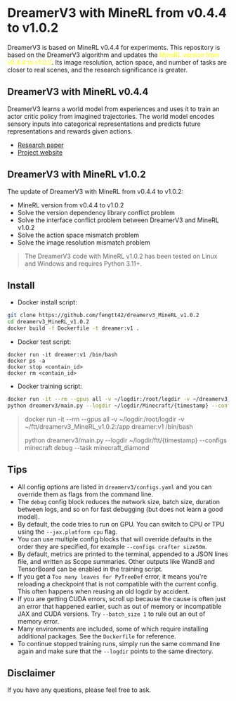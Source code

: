 # DreamerV3 with MineRL from v0.4.4 to v1.0.2

DreamerV3 is based on MineRL v0.4.4 for experiments. This repository is based on the DreamerV3 algorithm and updates the <font color=yellow>MineRL version from v0.4.4 to v1.0.2</font>. Its image resolution, action space, and number of tasks are closer to real scenes, and the research significance is greater.

## DreamerV3 with MineRL v0.4.4
DreamerV3 learns a world model from experiences and uses it to train an actor
critic policy from imagined trajectories. The world model encodes sensory
inputs into categorical representations and predicts future representations and
rewards given actions.

- [Research paper](https://www.nature.com/articles/s41586-025-08744-2)
- [Project website](https://github.com/danijar/dreamerv3)

## DreamerV3 with MineRL v1.0.2
The update of DreamerV3 with MineRL from v0.4.4 to v1.0.2:
- MineRL version from v0.4.4 to v1.0.2
- Solve the version dependency library conflict problem
- Solve the interface conflict problem between DreamerV3 and MineRL v1.0.2
- Solve the action space mismatch problem
- Solve the image resolution mismatch problem

>The DreamerV3 code with MineRL v1.0.2 has been tested on Linux and Windows and requires Python 3.11+.

## Install

- Docker install script:
```sh
git clone https://github.com/fengtt42/dreamerv3_MineRL_v1.0.2
cd dreamerv3_MineRL_v1.0.2
docker build -f Dockerfile -t dreamer:v1 .
```

- Docker test script:
```shell
docker run -it dreamer:v1 /bin/bash
docker ps -a
docker stop <contain_id>
docker rm <contain_id>
```

- Docker training script:
```sh
docker run -it --rm --gpus all -v ~/logdir:/root/logdir -v ~/dreamerv3_MineRL_v1.0.2:/app dreamer:v1  /bin/bash
python dreamerv3/main.py --logdir ~/logdir/Minecraft/{timestamp} --configs minecraft debug --task minecraft_diamond
```
>docker run -it --rm --gpus all -v ~/logdir:/root/logdir -v ~/ftt/dreamerv3_MineRL_v1.0.2:/app dreamer:v1  /bin/bash
> 
>python dreamerv3/main.py --logdir ~/logdir/ftt/{timestamp} --configs minecraft debug --task minecraft_diamond

## Tips

- All config options are listed in `dreamerv3/configs.yaml` and you can
  override them as flags from the command line.
- The `debug` config block reduces the network size, batch size, duration
  between logs, and so on for fast debugging (but does not learn a good model).
- By default, the code tries to run on GPU. You can switch to CPU or TPU using
  the `--jax.platform cpu` flag.
- You can use multiple config blocks that will override defaults in the
  order they are specified, for example `--configs crafter size50m`.
- By default, metrics are printed to the terminal, appended to a JSON lines
  file, and written as Scope summaries. Other outputs like WandB and
  TensorBoard can be enabled in the training script.
- If you get a `Too many leaves for PyTreeDef` error, it means you're
  reloading a checkpoint that is not compatible with the current config. This
  often happens when reusing an old logdir by accident.
- If you are getting CUDA errors, scroll up because the cause is often just an
  error that happened earlier, such as out of memory or incompatible JAX and
  CUDA versions. Try `--batch_size 1` to rule out an out of memory error.
- Many environments are included, some of which require installing additional
  packages. See the `Dockerfile` for reference.
- To continue stopped training runs, simply run the same command line again and
  make sure that the `--logdir` points to the same directory.


## Disclaimer

If you have any questions, please feel free to ask.
